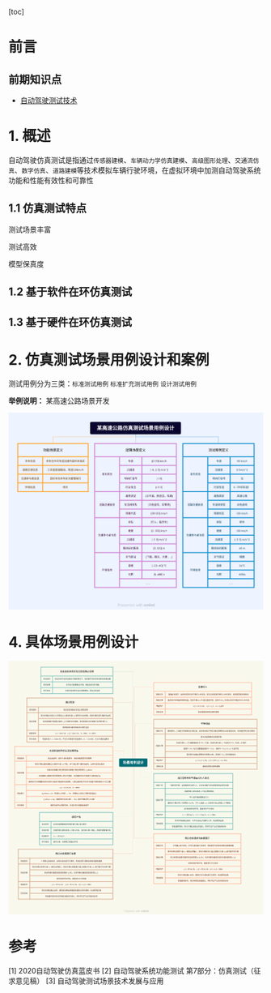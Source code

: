 [toc]
# 前言

## 前期知识点

- [自动驾驶测试技术](/autopilot_test/autopilot_test_intro.md)

# 1. 概述

自动驾驶仿真测试是指通过`传感器建模`、`车辆动力学仿真建模`、`高级图形处理`、`交通流仿真`、`数字仿真`、`道路建模`等技术模拟车辆行驶环境，在虚拟环境中加测自动驾驶系统功能和性能有效性和可靠性

## 1.1 仿真测试特点

测试场景丰富

测试高效

模型保真度

## 1.2 基于软件在环仿真测试


## 1.3 基于硬件在环仿真测试



# 2. 仿真测试场景用例设计和案例

测试用例分为三类：`标准测试用例` `标准扩充测试用例` `设计测试用例`

**举例说明：** 某高速公路场景开发

![某高速公路仿真测试场景用例设计](image/use_case_design_for_sim_tests_scene_of_a_highway.png)


# 4. 具体场景用例设计

![](image/scen_use_case_design.png)


# 参考

[1] 2020自动驾驶仿真蓝皮书
[2] 自动驾驶系统功能测试 第7部分：仿真测试（征求意见稿）
[3] 自动驾驶测试场景技术发展与应用

